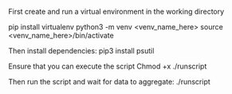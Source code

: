 First create and run a virtual environment in the working directory

pip install virtualenv
python3 -m venv <venv_name_here>
source <venv_name_here>/bin/activate

Then install dependencies:
pip3 install psutil

Ensure that you can execute the script
Chmod +x ./runscript

Then run the script and wait for data to aggregate:
./runscript
